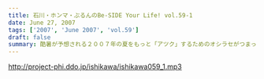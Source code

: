 ```yaml
---
title: 石川・ホンマ・ぶるんのBe-SIDE Your Life! vol.59-1
date: June 27, 2007
tags: ['2007', 'June 2007', 'vol.59']
draft: false
summary: 酷暑が予想される２００７年の夏をもっと「アツク」するためのオシラセがつまった一本目！！いつもお願いしているけど必聴！しかもメモをもってネ！！NAMAE
---
```


http://project-phi.ddo.jp/ishikawa/ishikawa059_1.mp3